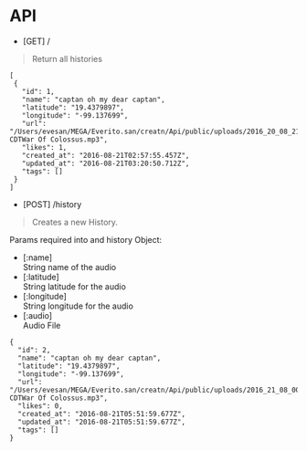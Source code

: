 # API

 - [GET] /  
 > Return all histories  

 ```
 [
  {
    "id": 1,
    "name": "captan oh my dear captan",
    "latitude": "19.4379897",
    "longitude": "-99.137699",
    "url": "/Users/evesan/MEGA/Everito.san/creatn/Api/public/uploads/2016_20_08_21_57_55-CDTWar Of Colossus.mp3",
    "likes": 1,
    "created_at": "2016-08-21T02:57:55.457Z",
    "updated_at": "2016-08-21T03:20:50.712Z",
    "tags": []
  }
]
 ```

 - [POST] /history   
 > Creates a new History.   

 Params required into and history Object:  
  - [:name]  
    String name of the audio  
  - [:latitude]  
    String latitude for the audio  
  - [:longitude]  
    String longitude for the audio  
  - [:audio]  
    Audio File

```
{
  "id": 2,
  "name": "captan oh my dear captan",
  "latitude": "19.4379897",
  "longitude": "-99.137699",
  "url": "/Users/evesan/MEGA/Everito.san/creatn/Api/public/uploads/2016_21_08_00_51_59-CDTWar Of Colossus.mp3",
  "likes": 0,
  "created_at": "2016-08-21T05:51:59.677Z",
  "updated_at": "2016-08-21T05:51:59.677Z",
  "tags": []
}
```
